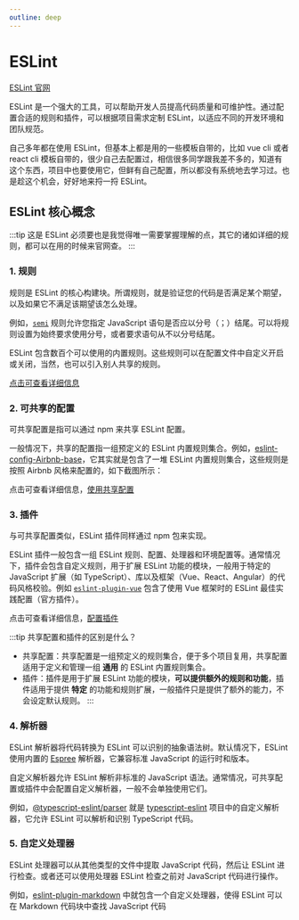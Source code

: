```yaml
---
outline: deep
---
```


# ESLint

[ESLint 官网](https://eslint.org/)

ESLint 是一个强大的工具，可以帮助开发人员提高代码质量和可维护性。通过配置合适的规则和插件，可以根据项目需求定制 ESLint，以适应不同的开发环境和团队规范。

自己多年都在使用 ESLint，但基本上都是用的一些模板自带的，比如 vue cli 或者 react cli 模板自带的，很少自己去配置过，相信很多同学跟我差不多的，知道有这个东西，项目中也要使用它，但鲜有自己配置，所以都没有系统地去学习过。也是趁这个机会，好好地来捋一捋 ESLint。

## ESLint 核心概念
:::tip
这是 ESLint 必须要也是我觉得唯一需要掌握理解的点，其它的诸如详细的规则，都可以在用的时候来官网查。
:::
### 1. 规则

规则是 ESLint 的核心构建块。所谓规则，就是验证您的代码是否满足某个期望，以及如果它不满足该期望该怎么处理。

例如，[`semi`](https://eslint.org/docs/latest/rules/semi) 规则允许您指定 JavaScript 语句是否应以分号（；）结尾。可以将规则设置为始终要求使用分号，或者要求语句从不以分号结尾。

ESLint 包含数百个可以使用的内置规则。这些规则可以在配置文件中自定义开启或关闭，当然，也可以引入别人共享的规则。

[点击可查看详细信息](https://eslint.org/docs/latest/rules/)

### 2. 可共享的配置

可共享配置是指可以通过 npm 来共享 ESLint 配置。

一般情况下，共享的配置指一组预定义的 ESLint 内置规则集合。例如，[eslint-config-Airbnb-base](https://www.npmjs.com/package/eslint-config-airbnb-base)，它其实就是包含了一堆 ESLint 内置规则集合，这些规则是按照 Airbnb 风格来配置的，如下截图所示：

<PaoImages
  src="./images/eslint-config-airbnb-base.png"
  width="80%"
  title="Airbab"
  reference="[eslint-config-Airbnb-base](https://www.npmjs.com/package/eslint-config-airbnb-base)"
/>

点击可查看详细信息，[使用共享配置](https://eslint.org/docs/latest/use/configure/configuration-files#using-a-shareable-configuration-package)

### 3. 插件

与可共享配置类似，ESLint 插件同样通过 npm 包来实现。

ESLint 插件一般包含一组 ESLint 规则、配置、处理器和环境配置等。通常情况下，插件会包含自定义规则，用于扩展 ESLint 功能的模块，一般用于特定的 JavaScript 扩展（如 TypeScript）、库以及框架（Vue、React、Angular）的代码风格校验。例如 [`eslint-plugin-vue`](https://www.npmjs.com/package/eslint-plugin-vue) 包含了使用 Vue 框架时的 ESLint 最佳实践配置（官方插件）。

点击可查看详细信息，[配置插件](https://eslint.org/docs/latest/use/configure/plugins)

:::tip
共享配置和插件的区别是什么？

- 共享配置：共享配置是一组预定义的规则集合，便于多个项目复用，共享配置适用于定义和管理一组 **通用** 的 ESLint 内置规则集合。
- 插件：插件是用于扩展 ESLint 功能的模块，**可以提供额外的规则和功能**，插件适用于提供 **特定** 的功能和规则扩展，一般插件只是提供了额外的能力，不会设定默认规则。
:::
### 4. 解析器

ESLint 解析器将代码转换为 ESLint 可以识别的抽象语法树。默认情况下，ESLint 使用内置的 [Espree](https://github.com/eslint/espree) 解析器，它兼容标准 JavaScript 的运行时和版本。

自定义解析器允许 ESLint 解析非标准的 JavaScript 语法。通常情况，可共享配置或插件中会配置自定义解析器，一般不会单独使用它们。

例如，[@typescript-eslint/parser](https://www.npmjs.com/package/@typescript-eslint/parser) 就是 [typescript-eslint](https://github.com/typescript-eslint/typescript-eslint) 项目中的自定义解析器，它允许 ESLint 可以解析和识别 TypeScript 代码。
### 5. 自定义处理器

ESLint 处理器可以从其他类型的文件中提取 JavaScript 代码，然后让 ESLint 进行检查。或者还可以使用处理器 ESLint 检查之前对 JavaScript 代码进行操作。

例如，[eslint-plugin-markdown](https://github.com/eslint/eslint-plugin-markdown) 中就包含一个自定义处理器，使得 ESLint 可以在 Markdown 代码块中查找 JavaScript 代码
